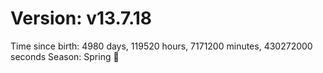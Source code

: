 # Version: v13.7.18
Time since birth: 4980 days, 119520 hours, 7171200 minutes, 430272000 seconds
Season: Spring 🌸
